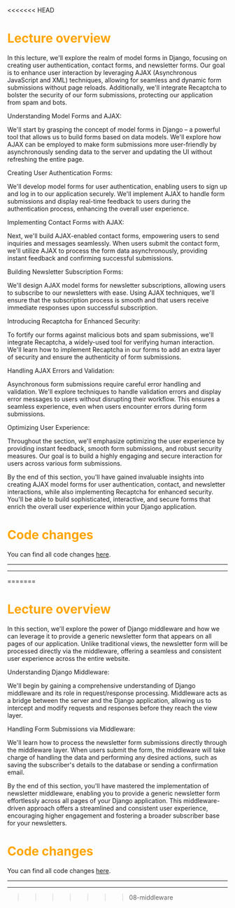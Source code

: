 <<<<<<< HEAD
# <span style="color:orange">Lecture overview</span>

In this lecture, we'll explore the realm of model forms in Django, focusing on creating user authentication, contact forms, and newsletter forms. Our goal is to enhance user interaction by leveraging AJAX (Asynchronous JavaScript and XML) techniques, allowing for seamless and dynamic form submissions without page reloads. Additionally, we'll integrate Recaptcha to bolster the security of our form submissions, protecting our application from spam and bots.

Understanding Model Forms and AJAX:

We'll start by grasping the concept of model forms in Django – a powerful tool that allows us to build forms based on data models. We'll explore how AJAX can be employed to make form submissions more user-friendly by asynchronously sending data to the server and updating the UI without refreshing the entire page.

Creating User Authentication Forms:

We'll develop model forms for user authentication, enabling users to sign up and log in to our application securely. We'll implement AJAX to handle form submissions and display real-time feedback to users during the authentication process, enhancing the overall user experience.

Implementing Contact Forms with AJAX:

Next, we'll build AJAX-enabled contact forms, empowering users to send inquiries and messages seamlessly. When users submit the contact form, we'll utilize AJAX to process the form data asynchronously, providing instant feedback and confirming successful submissions.

Building Newsletter Subscription Forms:

We'll design AJAX model forms for newsletter subscriptions, allowing users to subscribe to our newsletters with ease. Using AJAX techniques, we'll ensure that the subscription process is smooth and that users receive immediate responses upon successful subscription.

Introducing Recaptcha for Enhanced Security:

To fortify our forms against malicious bots and spam submissions, we'll integrate Recaptcha, a widely-used tool for verifying human interaction. We'll learn how to implement Recaptcha in our forms to add an extra layer of security and ensure the authenticity of form submissions.

Handling AJAX Errors and Validation:

Asynchronous form submissions require careful error handling and validation. We'll explore techniques to handle validation errors and display error messages to users without disrupting their workflow. This ensures a seamless experience, even when users encounter errors during form submissions.

Optimizing User Experience:

Throughout the section, we'll emphasize optimizing the user experience by providing instant feedback, smooth form submissions, and robust security measures. Our goal is to build a highly engaging and secure interaction for users across various form submissions.

By the end of this section, you'll have gained invaluable insights into creating AJAX model forms for user authentication, contact, and newsletter interactions, while also implementing Recaptcha for enhanced security. You'll be able to build sophisticated, interactive, and secure forms that enrich the overall user experience within your Django application.

# <span style="color:orange">Code changes</span>

You can find all code changes [here](https://github.com/bobby-didcoding/build-and-deploy-dockerised-django-app-handbook/pull/8/files).


***
***
=======
# <span style="color:orange">Lecture overview</span>

In this section, we'll explore the power of Django middleware and how we can leverage it to provide a generic newsletter form that appears on all pages of our application. Unlike traditional views, the newsletter form will be processed directly via the middleware, offering a seamless and consistent user experience across the entire website.

Understanding Django Middleware:

We'll begin by gaining a comprehensive understanding of Django middleware and its role in request/response processing. Middleware acts as a bridge between the server and the Django application, allowing us to intercept and modify requests and responses before they reach the view layer.

Handling Form Submissions via Middleware:

We'll learn how to process the newsletter form submissions directly through the middleware layer. When users submit the form, the middleware will take charge of handling the data and performing any desired actions, such as saving the subscriber's details to the database or sending a confirmation email.

By the end of this section, you'll have mastered the implementation of newsletter middleware, enabling you to provide a generic newsletter form effortlessly across all pages of your Django application. This middleware-driven approach offers a streamlined and consistent user experience, encouraging higher engagement and fostering a broader subscriber base for your newsletters.

# <span style="color:orange">Code changes</span>

You can find all code changes [here](https://github.com/bobby-didcoding/build-and-deploy-dockerised-django-app-handbook/pull/7/files).


***
***
>>>>>>> 08-middleware
